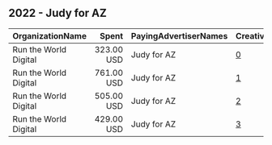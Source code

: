 ## 2022 - Judy for AZ 
|OrganizationName|Spent|PayingAdvertiserNames|CreativeUrls|Impressions|Genders|AgeBrackets|CountryCodes|BillingAddresses|CandidateBallotInformation|
|:---|---:|:---|:---|---:|:---|:---|:---|:---|:---|
|Run the World Digital|323.00 USD|Judy for AZ|[0](https://www.snap.com/political-ads/asset/14a86a8f25d831b72bdda5517c9403fa92ad0d240676896ed03f146bc16f48e8?mediaType=mp4)|10,467||18+|united states|"1324 Spaight St,Madison,53703,US"|Judy Schwiebert|
|Run the World Digital|761.00 USD|Judy for AZ|[1](https://www.snap.com/political-ads/asset/20a92865cec0985ae900cfa0dc132dd8a4f9c394bd9804e1583dcaacf9c487ea?mediaType=mp4)|26,125||18+|united states|"1324 Spaight St,Madison,53703,US"|Judy Schwiebert|
|Run the World Digital|505.00 USD|Judy for AZ|[2](https://www.snap.com/political-ads/asset/9a02eec666d9602378065da08ffbda6bf24808c1ad0b19b9abba40d48d862264?mediaType=mp4)|22,155||18+|united states|"1324 Spaight St,Madison,53703,US"|Judy Schwiebert|
|Run the World Digital|429.00 USD|Judy for AZ|[3](https://www.snap.com/political-ads/asset/5d159d9ba79c62e01641c606d43e1bac540c4e83d0c166cf349a7802ca5e933d?mediaType=mp4)|25,366||18+|united states|"1324 Spaight St,Madison,53703,US"|Judy Schwiebert|
